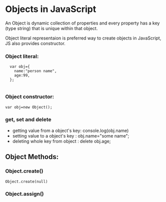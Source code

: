 # Objects in JavaScript

An Object is dynamic collection of properties and every property has a key (type string) that is unique within that object.

Object literal representaion is preferred way to create objects in JavaScript, JS also provides constructor.
### Object literal:
```
  var obj={
    name:"person name",
    age:99,
  };
  
```
### Object constructor:
```
var obj=new Object();
```

### get, set and delete

- getting value from a object's key: console.log(obj.name)
- setting value to a object's key  : obj.name="some name";
- deleting whole key from object   : delete obj.age;

## Object Methods:

### Object.create()
    Object.create(null)
    
### Object.assign()
